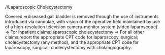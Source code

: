 //Laparoscopic Cholecystectomy

Covered
=>diseased gall bladder is removed through the use of instruments introduced via cannulae, with vision of the operative field maintained by use of a high-resolution television camera-monitor system (video laparoscope).
=> For inpatient claims:laparoscopic cholecystectomy
=> For all other claims:report the appropriate CPT code for laparoscopy, surgical; cholecystectomy (any method), and the appropriate CPT code for laparoscopy, surgical: cholecystectomy with cholangiography.
